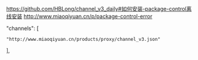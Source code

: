 https://github.com/HBLong/channel_v3_daily#如何安装-package-control离线安装
http://www.miaoqiyuan.cn/p/package-control-error

 "channels": [
 
    "http://www.miaoqiyuan.cn/products/proxy/channel_v3.json"
    
],


<!--stackedit_data:
eyJoaXN0b3J5IjpbLTEyMzYwMTQ0OTAsMjQ0NTU2MDMyLDEyMD
MxMzMzOTYsNjI5Njg5ODIzLDczMDk5ODExNl19
-->